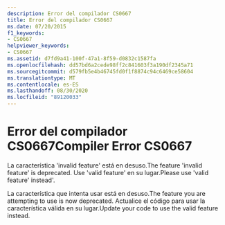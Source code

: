 ```yaml
---
description: Error del compilador CS0667
title: Error del compilador CS0667
ms.date: 07/20/2015
f1_keywords:
- CS0667
helpviewer_keywords:
- CS0667
ms.assetid: d7fd9a41-100f-47a1-8f59-d0832c1587fa
ms.openlocfilehash: dd57bd6a2cede98ff2c841603f3a190df2345a71
ms.sourcegitcommit: d579fb5e4b46745fd0f1f8874c94c6469ce58604
ms.translationtype: MT
ms.contentlocale: es-ES
ms.lasthandoff: 08/30/2020
ms.locfileid: "89120033"
---
```

# <a name="compiler-error-cs0667"></a><span data-ttu-id="b5b6c-103">Error del compilador CS0667</span><span class="sxs-lookup"><span data-stu-id="b5b6c-103">Compiler Error CS0667</span></span>
<span data-ttu-id="b5b6c-104">La característica 'invalid feature' está en desuso.</span><span class="sxs-lookup"><span data-stu-id="b5b6c-104">The feature 'invalid feature' is deprecated.</span></span> <span data-ttu-id="b5b6c-105">Use 'valid feature' en su lugar.</span><span class="sxs-lookup"><span data-stu-id="b5b6c-105">Please use 'valid feature' instead'.</span></span>  
  
 <span data-ttu-id="b5b6c-106">La característica que intenta usar está en desuso.</span><span class="sxs-lookup"><span data-stu-id="b5b6c-106">The feature you are attempting to use is now deprecated.</span></span> <span data-ttu-id="b5b6c-107">Actualice el código para usar la característica válida en su lugar.</span><span class="sxs-lookup"><span data-stu-id="b5b6c-107">Update your code to use the valid feature instead.</span></span>
